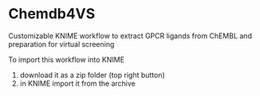 # Chemdb4VS
Customizable KNIME workflow to extract GPCR ligands from ChEMBL and preparation for virtual screening

To import this workflow into KNIME

1. download it as a zip folder (top right button)
2. in KNIME import it from the archive
